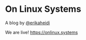 # On Linux Systems

A blog by [@erikaheidi](https://twitter.com/erikaheidi)

We are live! https://onlinux.systems
